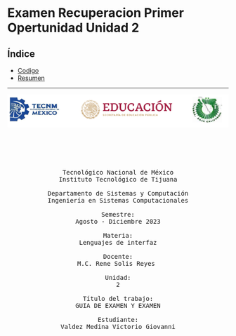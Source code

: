 # Examen Recuperacion Primer Opertunidad Unidad 2


## Índice
- [Codigo](Codigo)
- [Resumen](Resumen)

------
<p align="center">
  <img src="Img/image_2023-11-01_115017533.png" alt="Texto alternativo">
</p>

<pre>

	<p align=center>

Tecnológico Nacional de México
Instituto Tecnológico de Tijuana

Departamento de Sistemas y Computación
Ingeniería en Sistemas Computacionales

Semestre:
Agosto - Diciembre 2023

Materia:
Lenguajes de interfaz

Docente:
M.C. Rene Solis Reyes 

Unidad:
2

Título del trabajo:
GUIA DE EXAMEN Y EXAMEN

Estudiante:
Valdez Medina Victorio Giovanni

	</p>

</pre>





